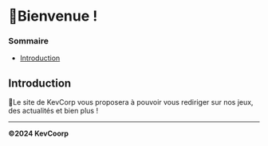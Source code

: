 # 👋Bienvenue !

### Sommaire
* [Introduction](#introduction)
## Introduction
💾Le site de KevCorp vous proposera à pouvoir vous rediriger sur nos jeux, des actualités et bien plus !
<hr>

**©2024 KevCoorp**
